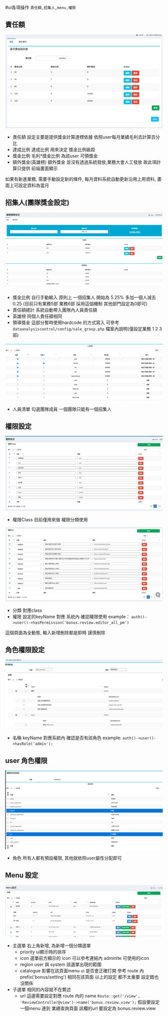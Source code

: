 #ui各項操作
`責任額,招集人,menu,權限`

## 責任額
![獎金責任額](./src/bonus.png)

* 責任額 設定主要是提供獎金計算達標依據 依照user每月業績毛利去計算百分比
* 達成比例 達成比例 用來決定 獎金比例級距
* 獎金比例 毛利*獎金比例 為該user 可領獎金
* 額外獎金(英雄榜) 額外獎金 並沒有透過系統發放,業務大會人工發放 故此項計算只提供 前端畫面顯示

如果有新進業務, 需要手動設定新的條件, 每月資料系統自動更新沿用上用資料, 畫面上可設定資料為當月<br>

## 招集人(團隊獎金設定)
![招集人-1](./src/salegroup-1.png)

* 獎金比例 自行手動輸入 原則上 一個招集人 開始為 5.25% 多加一個人減去 0.25 (目前只有業務5部 業務6部 採用這個機制 其他部門設定為0即可)
* 責任額總計 系統自動帶入團隊內人員責任額
* 英雄榜 同個人責任額相同 
* 領導獎金 這部分暫時使用hardcode 的方式寫入 可參考 `dataanalysiscontrol/config/sale_group.php` 檔案內說明(僅設定業務 1 2 3 部)

![招集人-2](./src/salegroup-2.png)

* 人員清單 勾選團隊成員 一個團隊只能有一個招集人

## 權限設定
![權限設定-1](./src/permission-1.png)

* 權限Class 目前僅用來做 權限分類使用

![權限設定-2](./src/permission-2.png)

* 分類 對應class
* 權限 設定的keyName 對應 系統內 確認權限使用 example： `auth()->user()->hasPermission('bonus.review.editor_all_pm')`

這個頁面為全動態, 輸入新增刪除都是即時 謹慎刪除

## 角色權限設定
![群組權限](./src/role.png)

* 名稱 keyName 對應系統內 確認是否有該角色 example: `auth()->user()->hasRole('admin');`

## user 角色權限
![使用者群組](./src/user_role.png)

* 角色 所有人都有預設權限, 其他就依照user屬性分配即可

## Menu 設定
![Menu設定](./src/menu.png)

* 主選單 右上角新增, 為新增一個分類選單
    * priority ui顯示時的排序
    * icon 選單前方顯示的 icon 可以參考連結內 adminlte 可使用的icon
    * region user 與 system 該選單出現的範圍
    * catalogue 影響在該頁面menu ui 是否會正確打開 參考 route 內 prefix('bonus/setting') 相同在該頁面
    以上的設定 都不太重要 設定錯也沒關係
* 子選單
    相同的內容就不在贅述
    * url 這邊需要設定對應 route 內的 name
        ```Route::get('/view', 'ReviewController@view')->name('bonus.review.view');```
        假設要設定一個menu 連到 業績查詢頁面 該欄的url 要設定為 bonus.review.view



